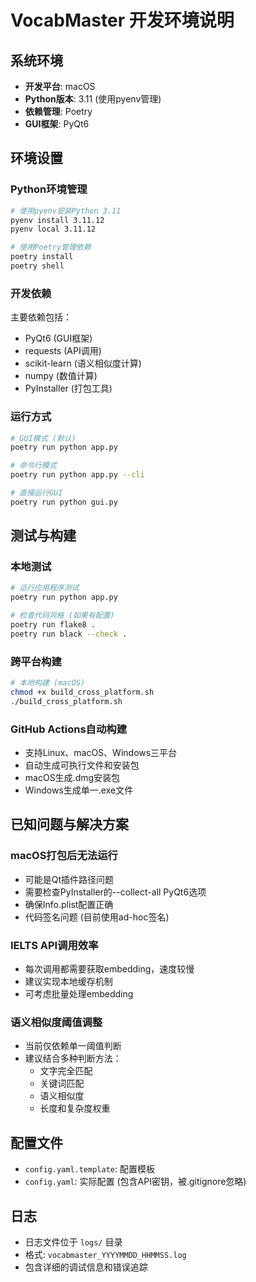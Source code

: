 # VocabMaster 开发环境说明

## 系统环境
- **开发平台**: macOS
- **Python版本**: 3.11 (使用pyenv管理)
- **依赖管理**: Poetry
- **GUI框架**: PyQt6

## 环境设置

### Python环境管理
```bash
# 使用pyenv安装Python 3.11
pyenv install 3.11.12
pyenv local 3.11.12

# 使用Poetry管理依赖
poetry install
poetry shell
```

### 开发依赖
主要依赖包括：
- PyQt6 (GUI框架)
- requests (API调用)
- scikit-learn (语义相似度计算)
- numpy (数值计算)
- PyInstaller (打包工具)

### 运行方式
```bash
# GUI模式 (默认)
poetry run python app.py

# 命令行模式
poetry run python app.py --cli

# 直接运行GUI
poetry run python gui.py
```

## 测试与构建

### 本地测试
```bash
# 运行应用程序测试
poetry run python app.py

# 检查代码风格 (如果有配置)
poetry run flake8 .
poetry run black --check .
```

### 跨平台构建
```bash
# 本地构建 (macOS)
chmod +x build_cross_platform.sh
./build_cross_platform.sh
```

### GitHub Actions自动构建
- 支持Linux、macOS、Windows三平台
- 自动生成可执行文件和安装包
- macOS生成.dmg安装包
- Windows生成单一.exe文件

## 已知问题与解决方案

### macOS打包后无法运行
- 可能是Qt插件路径问题
- 需要检查PyInstaller的--collect-all PyQt6选项
- 确保Info.plist配置正确
- 代码签名问题 (目前使用ad-hoc签名)

### IELTS API调用效率
- 每次调用都需要获取embedding，速度较慢
- 建议实现本地缓存机制
- 可考虑批量处理embedding

### 语义相似度阈值调整
- 当前仅依赖单一阈值判断
- 建议结合多种判断方法：
  - 文字完全匹配
  - 关键词匹配
  - 语义相似度
  - 长度和复杂度权重

## 配置文件
- `config.yaml.template`: 配置模板
- `config.yaml`: 实际配置 (包含API密钥，被.gitignore忽略)

## 日志
- 日志文件位于 `logs/` 目录
- 格式: `vocabmaster_YYYYMMDD_HHMMSS.log`
- 包含详细的调试信息和错误追踪